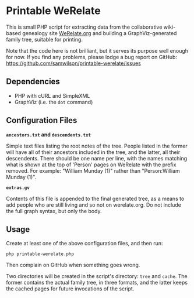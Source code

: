 Printable WeRelate
==================

This is small PHP script for extracting data from the collaborative
wiki-based genealogy site
[WeRelate.org](http://www.werelate.org/wiki/WeRelate:About)
and building a GraphViz-generated family tree, suitable for printing.

Note that the code here is not brilliant, but it serves its purpose well
enough for now.  If you find any problems, please lodge a bug report on
GitHub: https://github.com/samwilson/printable-werelate/issues

Dependencies
------------

* PHP with cURL and SimpleXML
* GraphViz (i.e. the `dot` command)

Configuration Files
-------------------

__`ancestors.txt` and `descendents.txt`__

Simple text files listing the root notes of the tree.  People listed in
the former will have all of their ancestors included in the tree, and
the latter, all their descendents.  There should be one name per line,
with the names matching what is shown at the top of 'Person' pages on
WeRelate with the prefix removed.  For example: "William Munday (1)"
rather than "Person:William Munday (1)".

__`extras.gv`__

Contents of this file is appended to the final generated tree, as a
means to add people who are still living and so not on werelate.org. Do
not include the full graph syntax, but only the body.

Usage
-----

Create at least one of the above configuration files, and then run:

    php printable-werelate.php

Then complain on GitHub when something goes wrong.

Two directories will be created in the script's directory: `tree` and
`cache`.  The former contains the actual family tree, in three formats,
and the latter keeps the cached pages for future invocations of the
script.
